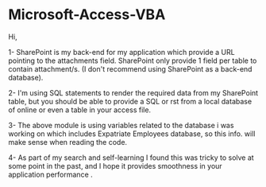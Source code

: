 # Microsoft-Access-VBA
Hi,


1-  SharePoint is my back-end for my application which provide a URL pointing to the attachments field. SharePoint only provide 1 field per table to contain
    attachment/s. (I don't recommend using SharePoint as a back-end database).

2- I'm using SQL statements to render the required data from my SharePoint table, but you should be able to provide a SQL or rst from a local database of online or even a table in
    your access file.

3- The above module is using variables related to the database i was working on which includes Expatriate Employees database, so this info. will make sense when reading the code.
    
4- As part of my search and self-learning I found this was tricky to solve at some point in the past, and I hope it provides smoothness in your application performance .
